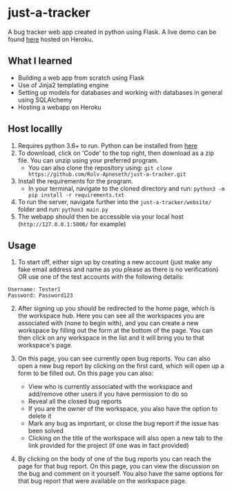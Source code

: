 # just-a-tracker

A bug tracker web app created in python using Flask. A live demo can be found [here](https://just-a-tracker.herokuapp.com/login) hosted on Heroku.

## What I learned

- Building a web app from scratch using Flask
- Use of Jinja2 templating engine
- Setting up models for databases and working with databases in general using SQLAlchemy
- Hosting a webapp on Heroku

## Host locallly

1. Requires python 3.6+ to run. Python can be installed from [here](https://www.python.org/downloads/)
2. To download, click on 'Code' to the top right, then download as a zip file. You can unzip using your preferred program.
   - You can also clone the repository using: `git clone https://github.com/Rolv-Apneseth/just-a-tracker.git`
3. Install the requirements for the program.
   - In your terminal, navigate to the cloned directory and run: `python3 -m pip install -r requirements.txt`
4. To run the server, navigate further into the `just-a-tracker/website/` folder and run: `python3 main.py`
5. The webapp should then be accessible via your local host (`http://127.0.0.1:5000/` for example)

## Usage

1. To start off, either sign up by creating a new account (just make any fake email address and name as you please as there is no verification) OR use one of the test accounts with the following details:

```
Username: Tester1
Password: Password123
```

2. After signing up you should be redirected to the home page, which is the workspace hub. Here you can see all the workspaces you are associated with (none to begin with), and you can create a new workspace by filling out the form at the bottom of the page. You can then click on any workspace in the list and it will bring you to that workspace's page.

3. On this page, you can see currently open bug reports. You can also open a new bug report by clicking on the first card, which will open up a form to be filled out. On this page you can also:

   - View who is currently associated with the workspace and add/remove other users if you have permission to do so
   - Reveal all the closed bug reports
   - If you are the owner of the workspace, you also have the option to delete it
   - Mark any bug as important, or close the bug report if the issue has been solved
   - Clicking on the title of the workspace will also open a new tab to the link provided for the project (if one was in fact provided)

4. By clicking on the body of one of the bug reports you can reach the page for that bug report. On this page, you can view the discussion on the bug and comment on it yourself. You also have the same options for that bug report that were available on the workspace page.
